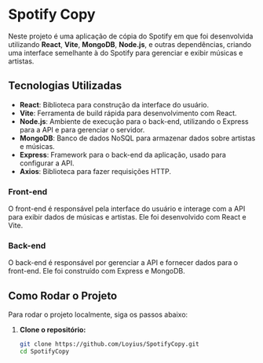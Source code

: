 # Spotify Copy

Neste projeto é uma aplicação de cópia do Spotify em que foi desenvolvida utilizando **React**, **Vite**, **MongoDB**, **Node.js**, e outras dependências, criando uma interface semelhante à do Spotify para gerenciar e exibir músicas e artistas.

## Tecnologias Utilizadas

- **React**: Biblioteca para construção da interface do usuário.
- **Vite**: Ferramenta de build rápida para desenvolvimento com React.
- **Node.js**: Ambiente de execução para o back-end, utilizando o Express para a API e para gerenciar o servidor.
- **MongoDB**: Banco de dados NoSQL para armazenar dados sobre artistas e músicas.
- **Express**: Framework para o back-end da aplicação, usado para configurar a API.
- **Axios**: Biblioteca para fazer requisições HTTP.
  
### Front-end

O front-end é responsável pela interface do usuário e interage com a API para exibir dados de músicas e artistas. Ele foi desenvolvido com React e Vite.

### Back-end

O back-end é responsável por gerenciar a API e fornecer dados para o front-end. Ele foi construído com Express e MongoDB.

## Como Rodar o Projeto

Para rodar o projeto localmente, siga os passos abaixo:

1. **Clone o repositório:**
   ```bash
   git clone https://github.com/Loyius/SpotifyCopy.git
   cd SpotifyCopy
